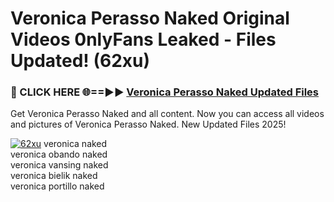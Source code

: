 # Veronica Perasso Naked Original Videos 0nlyFans Leaked - Files Updated! (62xu)

<h3>🔴 CLICK HERE 🌐==►► <a href="https://tinyurl.com/yckcrads" rel="nofollow">Veronica Perasso Naked Updated Files</a></h3>

Get Veronica Perasso Naked and all content. Now you can access all videos and pictures of Veronica Perasso Naked. New Updated Files 2025!

[![62xu](https://i.imgur.com/hpKpOFt.gif)](https://tinyurl.com/yckcrads)
veronica naked<br>
veronica obando naked<br>
veronica vansing naked<br>
veronica bielik naked<br>
veronica portillo naked